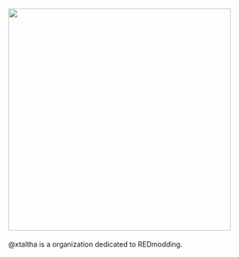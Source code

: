 # <img width=448 src="https://github.com/xtaltha/.github/assets/99456326/0e695a55-236c-4281-a852-4a6f610d993f">

@xtaltha is a organization dedicated to REDmodding.
